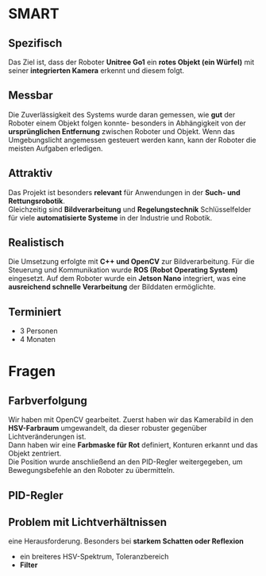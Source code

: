 # SMART 
## Spezifisch 
Das Ziel ist, dass der Roboter **Unitree Go1** ein **rotes Objekt (ein Würfel)** mit seiner **integrierten Kamera** erkennt und diesem folgt. 

## Messbar 
Die Zuverlässigkeit des Systems wurde daran gemessen, wie **gut** der Roboter einem Objekt folgen konnte- besonders in Abhängigkeit von der **ursprünglichen Entfernung** zwischen Roboter und Objekt.
Wenn das Umgebungslicht angemessen gesteuert werden kann, kann der Roboter die meisten Aufgaben erledigen. 

## Attraktiv 
Das Projekt ist besonders **relevant** für Anwendungen in der **Such- und Rettungsrobotik**.  
Gleichzeitig sind **Bildverarbeitung** und **Regelungstechnik** Schlüsselfelder für viele **automatisierte Systeme** in der Industrie und Robotik. 

## Realistisch 
Die Umsetzung erfolgte mit **C++ und OpenCV** zur Bildverarbeitung. 
Für die Steuerung und Kommunikation wurde **ROS (Robot Operating System)** eingesetzt. 
Auf dem Roboter wurde ein **Jetson Nano** integriert, was eine **ausreichend schnelle Verarbeitung** der Bilddaten ermöglichte. 

## Terminiert 
- 3 Personen 
- 4 Monaten 


# Fragen 
## Farbverfolgung 
Wir haben mit OpenCV gearbeitet. Zuerst haben wir das Kamerabild in den **HSV-Farbraum** umgewandelt, da dieser robuster gegenüber Lichtveränderungen ist.  
Dann haben wir eine **Farbmaske für Rot** definiert, Konturen erkannt und das Objekt zentriert.  
Die Position wurde anschließend an den PID-Regler weitergegeben, um Bewegungsbefehle an den Roboter zu übermitteln. 

## PID-Regler 

## Problem mit Lichtverhältnissen 
eine Herausforderung. Besonders bei **starkem Schatten oder Reflexion** 
- ein breiteres HSV-Spektrum, Toleranzbereich 
- **Filter** 

